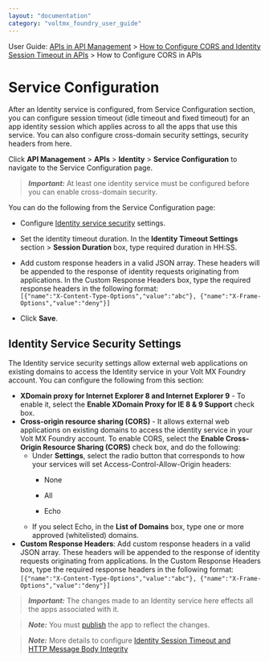 ```yaml
---
layout: "documentation"
category: "voltmx_foundry_user_guide"
---
```

                              

User Guide: [APIs in API Management](API_Management.html) > [How to Configure CORS and Identity Session Timeout in APIs](#service-configuration) > How to Configure CORS in APIs

Service Configuration
=====================

After an Identity service is configured, from Service Configuration section, you can configure session timeout (idle timeout and fixed timeout) for an app identity session which applies across to all the apps that use this service. You can also configure cross-domain security settings, security headers from here.

Click **API Management** > **APIs** > **Identity** > **Service Configuration** to navigate to the Service Configuration page.

> **_Important:_** At least one identity service must be configured before you can enable cross-domain security.

You can do the following from the Service Configuration page:

*   Configure [Identity service security](#identity-service-security-settings) settings.
*   Set the identity timeout duration. In the **Identity Timeout Settings** section > **Session Duration** box, type required duration in HH:SS.
*   Add custom response headers in a valid JSON array. These headers will be appended to the response of identity requests originating from applications. In the Custom Response Headers box, type the required response headers in the following format:  
    `[{"name":"X-Content-Type-Options","value":"abc"}, {"name":"X-Frame-Options","value":"deny"}]`  
    
*   Click **Save**.
    

Identity Service Security Settings
----------------------------------

The Identity service security settings allow external web applications on existing domains to access the Identity service in your Volt MX Foundry account. You can configure the following from this section:

*   **XDomain proxy for Internet Explorer 8 and Internet Explorer 9** - To enable it, select the **Enable XDomain Proxy for IE 8 & 9 Support** check box.
*   **Cross-origin resource sharing (CORS)** - It allows external web applications on existing domains to access the identity service in your Volt MX Foundry account. To enable CORS, select the **Enable Cross-Origin Resource Sharing (CORS)** check box, and do the following:
    *   Under **Settings**, select the radio button that corresponds to how your services will set Access-Control-Allow-Origin headers:
        *   None
            
        *   All
        *   Echo
    *   If you select Echo, in the **List of Domains** box, type one or more approved (whitelisted) domains.
*   **Custom Response Headers**: Add custom response headers in a valid JSON array. These headers will be appended to the response of identity requests originating from applications. In the Custom Response Headers box, type the required response headers in the following format:  
    `[{"name":"X-Content-Type-Options","value":"abc"}, {"name":"X-Frame-Options","value":"deny"}]`

> **_Important:_** The changes made to an Identity service here effects all the apps associated with it.

> **_Note:_** You must [publish](Publish.html) the app to reflect the changes.

> **_Note:_** More details to configure [Identity Session Timeout and HTTP Message Body Integrity](ServiceConfig-Identiy-Apps.html)
